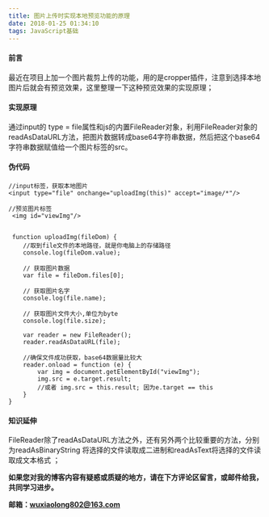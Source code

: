```yaml
---
title: 图片上传时实现本地预览功能的原理
date: 2018-01-25 01:34:10
tags: JavaScript基础
---
```

#### 前言
最近在项目上加一个图片裁剪上传的功能，用的是cropper插件，注意到选择本地图片后就会有预览效果，这里整理一下这种预览效果的实现原理；
#### 实现原理
通过input的 type = file属性和js的内置FileReader对象，利用FileReader对象的readAsDataURL方法，把图片数据转成base64字符串数据，然后把这个base64字符串数据赋值给一个图片标签的src。
#### 伪代码
```
//input标签，获取本地图片
<input type="file" onchange="uploadImg(this)" accept="image/*"/>

//预览图片标签
 <img id="viewImg"/>
 
 
 function uploadImg(fileDom) {
    //取到file文件的本地路径，就是你电脑上的存储路径
    console.log(fileDom.value);
    
    // 获取图片数据
    var file = fileDom.files[0];
    
    // 获取图片名字
	console.log(file.name); 
	
	// 获取图片文件大小,单位为byte
	console.log(file.size);
	
    var reader = new FileReader();
	reader.readAsDataURL(file);
	
	//确保文件成功获取，base64数据量比较大
    reader.onload = function (e) {
        var img = document.getElementById("viewImg");
        img.src = e.target.result;
        //或者 img.src = this.result; 因为e.target == this
    }
}
```
#### 知识延伸
FileReader除了readAsDataURL方法之外，还有另外两个比较重要的方法，分别为readAsBinaryString 将选择的文件读取成二进制和readAsText将选择的文件读取成文本格式 ；

**如果您对我的博客内容有疑惑或质疑的地方，请在下方评论区留言，或邮件给我，共同学习进步。**

**邮箱：wuxiaolong802@163.com**
